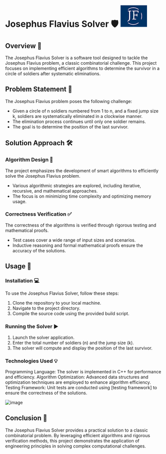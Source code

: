 # Josephus Flavius Solver 🛡️                                                                                     ![Josephus Flavius ICON](https://github.com/007matan/JosephusFlavius/blob/master/logo.png)


## Overview 📜

The Josephus Flavius Solver is a software tool designed to tackle the Josephus Flavius problem, a classic combinatorial challenge. This project focuses on implementing efficient algorithms to determine the survivor in a circle of soldiers after systematic eliminations.

## Problem Statement 🎯

The Josephus Flavius problem poses the following challenge:
- Given a circle of n soldiers numbered from 1 to n, and a fixed jump size k, soldiers are systematically eliminated in a clockwise manner.
- The elimination process continues until only one soldier remains.
- The goal is to determine the position of the last survivor.

## Solution Approach 🛠️

### Algorithm Design 🧠
The project emphasizes the development of smart algorithms to efficiently solve the Josephus Flavius problem.
- Various algorithmic strategies are explored, including iterative, recursive, and mathematical approaches.
- The focus is on minimizing time complexity and optimizing memory usage.

### Correctness Verification ✅
The correctness of the algorithms is verified through rigorous testing and mathematical proofs.
- Test cases cover a wide range of input sizes and scenarios.
- Inductive reasoning and formal mathematical proofs ensure the accuracy of the solutions.

## Usage 🚀

### Installation 💻
To use the Josephus Flavius Solver, follow these steps:
1. Clone the repository to your local machine.
2. Navigate to the project directory.
3. Compile the source code using the provided build script.

### Running the Solver ▶️
1. Launch the solver application.
2. Enter the total number of soldiers (n) and the jump size (k).
3. The solver will compute and display the position of the last survivor.

### Technologies Used 💡
Programming Language: The solver is implemented in C++ for performance and efficiency.
Algorithm Optimization: Advanced data structures and optimization techniques are employed to enhance algorithm efficiency.
Testing Framework: Unit tests are conducted using [testing framework] to ensure the correctness of the solutions.

![image](https://github.com/007matan/JosephusFlavius/assets/25869697/aea35885-16b7-4bc7-9ba3-99d6b8af3399)


## Conclusion 🏁
The Josephus Flavius Solver provides a practical solution to a classic combinatorial problem. By leveraging efficient algorithms and rigorous verification methods, this project demonstrates the application of engineering principles in solving complex computational challenges.
